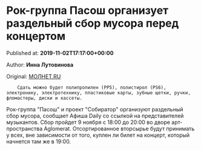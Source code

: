 
# Рок-группа Пасош организует раздельный сбор мусора перед концертом

Published at: **2019-11-02T17:17:00+00:00**

Author: **Инна Лутовинова**

Original: [МОЛНЕТ.RU](https://www.molnet.ru/mos/ru/municipal/o_717129)


        Сдать можно будет полипропилен (PP5), полистирол (PS6), электронику, электротехнику, пластиковые карты, зубные щетки, ручки, фломастеры, диски и кассеты.
      
Рок-группа "Пасош" и проект "Собиратор" организуют раздельный сбор мусора, сообщает Афиша Daily со ссылкой на представителей музыкантов.
Сбор пройдет 9 ноября с 18:00 до 20:00 во дворе арт-пространства Aglomerat. Отсортированное вторсырье будут принимать у всех, вне зависимости от того, куплен ли билет на концерт, который начнется там же в 19:00.

